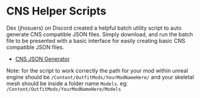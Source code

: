 # CNS Helper Scripts

Dex (jhosuers) on Discord created a helpful batch utility script to auto generate CNS compatible JSON files. Simply download, and run the batch file to be presented with a basic interface for easily creating basic CNS compatible JSON files.
- [CNS JSON Generator](/scripts/CNS_JSON_Generator_ByDex_v1.2.bat)

Note: for the script to work correctly the path for your mod within unreal engine should be `/Content/OutfitMods/YourModNameHere/` and your skeletal mesh should be inside a folder name `Models`. eg: `/Content/OutfitMods/YourModNameHere/Models`

